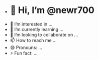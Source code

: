 - # 👋 Hi, I’m @newr700
- 👀 I’m interested in ...
- 🌱 I’m currently learning ...
- 💞️ I’m looking to collaborate on ...
- 📫 How to reach me ...
- 😄 Pronouns: ...
- ⚡ Fun fact: ...

<!--
newr700/newr700 is a ✨ special ✨ repository because its `README.md` (this file) appears on your GitHub profile.
You can click the Preview link to take a look at your changes.
--!>
